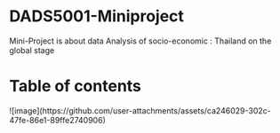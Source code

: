 # DADS5001-Miniproject
Mini-Project is about data Analysis of socio-economic : Thailand on the global stage
<h1>Table of contents</h1>
![image](https://github.com/user-attachments/assets/ca246029-302c-47fe-86e1-89ffe2740906)


